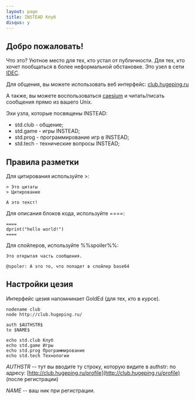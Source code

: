 ```yaml
---
layout: page
title: INSTEAD Клуб
disqus: y
---
```

## Добро пожаловать!

Что это? Уютное место для тех, кто устал от публичности. Для тех, кто хочет
пообщаться в более неформальной обстановке. Это узел в сети [IDEC](https://github.com/idec-net/new-docs/blob/master/main.md).

Для общения, вы можете использовать веб интерфейс: [club.hugeping.ru](http://club.hugeping.ru)

А также, вы можете воспользоваться [caesium](https://github.com/idec-net/caesium) и читать/писать сообщения прямо из вашего Unix.

Эхи узла, которые посвящены INSTEAD:

- std.club - общение;
- std.game - игры INSTEAD;
- std.prog - программирование игр в INSTEAD;
- std.tech - технические вопросы INSTEAD;

## Правила разметки

Для цитирования используйте >:

```
> Это цитаты
> Цитирование

А это текст!
```

Для описания блоков кода, используйте ====:

```
====
dprint("hello world!")
====
```

Для спойлеров, используйте %%spoiler%%:

```
Это открытая часть сообщения.

@spoler: А это то, что попадет в спойлер base64
```

## Настройки цезия

Интерфейс цезия напомнинает GoldEd (для тех, кто в курсе).

```
nodename club
node http://club.hugeping.ru/

auth $AUTHSTR$
to $NAME$

echo std.club Клуб
echo std.game Игры
echo std.prog Программирование
echo std.tech Технологии
```

$AUTHSTR$ -- тут вы вводите ту строку, которую видите в authstr: по адресу: [http://club.hugeping.ru/profile](http://club.hugeping.ru/profile) (после
регистрации)

$NAME$ -- ваш ник при регистрации.


